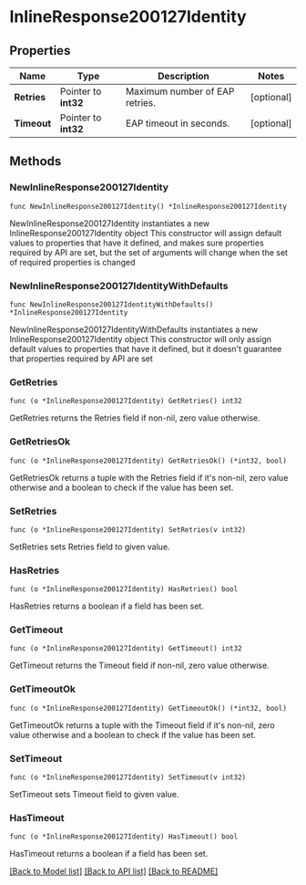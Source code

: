 # InlineResponse200127Identity

## Properties

Name | Type | Description | Notes
------------ | ------------- | ------------- | -------------
**Retries** | Pointer to **int32** | Maximum number of EAP retries. | [optional] 
**Timeout** | Pointer to **int32** | EAP timeout in seconds. | [optional] 

## Methods

### NewInlineResponse200127Identity

`func NewInlineResponse200127Identity() *InlineResponse200127Identity`

NewInlineResponse200127Identity instantiates a new InlineResponse200127Identity object
This constructor will assign default values to properties that have it defined,
and makes sure properties required by API are set, but the set of arguments
will change when the set of required properties is changed

### NewInlineResponse200127IdentityWithDefaults

`func NewInlineResponse200127IdentityWithDefaults() *InlineResponse200127Identity`

NewInlineResponse200127IdentityWithDefaults instantiates a new InlineResponse200127Identity object
This constructor will only assign default values to properties that have it defined,
but it doesn't guarantee that properties required by API are set

### GetRetries

`func (o *InlineResponse200127Identity) GetRetries() int32`

GetRetries returns the Retries field if non-nil, zero value otherwise.

### GetRetriesOk

`func (o *InlineResponse200127Identity) GetRetriesOk() (*int32, bool)`

GetRetriesOk returns a tuple with the Retries field if it's non-nil, zero value otherwise
and a boolean to check if the value has been set.

### SetRetries

`func (o *InlineResponse200127Identity) SetRetries(v int32)`

SetRetries sets Retries field to given value.

### HasRetries

`func (o *InlineResponse200127Identity) HasRetries() bool`

HasRetries returns a boolean if a field has been set.

### GetTimeout

`func (o *InlineResponse200127Identity) GetTimeout() int32`

GetTimeout returns the Timeout field if non-nil, zero value otherwise.

### GetTimeoutOk

`func (o *InlineResponse200127Identity) GetTimeoutOk() (*int32, bool)`

GetTimeoutOk returns a tuple with the Timeout field if it's non-nil, zero value otherwise
and a boolean to check if the value has been set.

### SetTimeout

`func (o *InlineResponse200127Identity) SetTimeout(v int32)`

SetTimeout sets Timeout field to given value.

### HasTimeout

`func (o *InlineResponse200127Identity) HasTimeout() bool`

HasTimeout returns a boolean if a field has been set.


[[Back to Model list]](../README.md#documentation-for-models) [[Back to API list]](../README.md#documentation-for-api-endpoints) [[Back to README]](../README.md)


